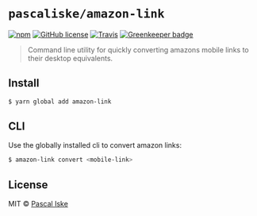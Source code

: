 # `pascaliske/amazon-link`

[![npm](https://img.shields.io/npm/v/amazon-link.svg?style=flat)]()
[![GitHub license](https://img.shields.io/badge/license-MIT-blue.svg?style=flat)](https://raw.githubusercontent.com/pascaliske/modern-cli/master/LICENSE.md)
[![Travis](https://img.shields.io/travis/pascaliske/amazon-link.svg?style=flat)]()
[![Greenkeeper badge](https://badges.greenkeeper.io/pascaliske/amazon-link.svg)](https://greenkeeper.io/)

> Command line utility for quickly converting amazons mobile links to their desktop equivalents.

## Install
```bash
$ yarn global add amazon-link
```

## CLI
Use the globally installed cli to convert amazon links:

```bash
$ amazon-link convert <mobile-link>
```

## License
MIT © [Pascal Iske](https://pascal-iske.de)
